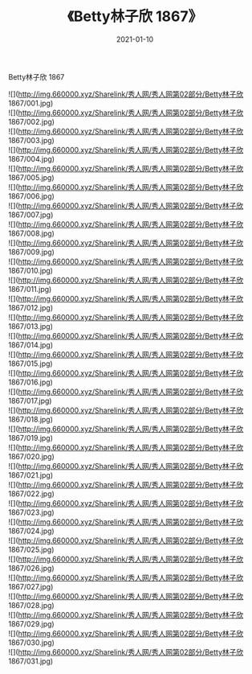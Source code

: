 ﻿---
layout: post
title:  《Betty林子欣 1867》
date:   2021-01-10
img: http://img.660000.xyz/Sharelink/秀人网/秀人网第02部分/Betty林子欣 1867/000.jpg
categories: [美女, 清纯, 唯美]
---

Betty林子欣 1867

  ![](http://img.660000.xyz/Sharelink/秀人网/秀人网第02部分/Betty林子欣 1867/001.jpg) <br> ![](http://img.660000.xyz/Sharelink/秀人网/秀人网第02部分/Betty林子欣 1867/002.jpg) <br> ![](http://img.660000.xyz/Sharelink/秀人网/秀人网第02部分/Betty林子欣 1867/003.jpg) <br> ![](http://img.660000.xyz/Sharelink/秀人网/秀人网第02部分/Betty林子欣 1867/004.jpg) <br> ![](http://img.660000.xyz/Sharelink/秀人网/秀人网第02部分/Betty林子欣 1867/005.jpg) <br> ![](http://img.660000.xyz/Sharelink/秀人网/秀人网第02部分/Betty林子欣 1867/006.jpg) <br> ![](http://img.660000.xyz/Sharelink/秀人网/秀人网第02部分/Betty林子欣 1867/007.jpg) <br> ![](http://img.660000.xyz/Sharelink/秀人网/秀人网第02部分/Betty林子欣 1867/008.jpg) <br> ![](http://img.660000.xyz/Sharelink/秀人网/秀人网第02部分/Betty林子欣 1867/009.jpg) <br> ![](http://img.660000.xyz/Sharelink/秀人网/秀人网第02部分/Betty林子欣 1867/010.jpg) <br> ![](http://img.660000.xyz/Sharelink/秀人网/秀人网第02部分/Betty林子欣 1867/011.jpg) <br> ![](http://img.660000.xyz/Sharelink/秀人网/秀人网第02部分/Betty林子欣 1867/012.jpg) <br> ![](http://img.660000.xyz/Sharelink/秀人网/秀人网第02部分/Betty林子欣 1867/013.jpg) <br> ![](http://img.660000.xyz/Sharelink/秀人网/秀人网第02部分/Betty林子欣 1867/014.jpg) <br> ![](http://img.660000.xyz/Sharelink/秀人网/秀人网第02部分/Betty林子欣 1867/015.jpg) <br> ![](http://img.660000.xyz/Sharelink/秀人网/秀人网第02部分/Betty林子欣 1867/016.jpg) <br> ![](http://img.660000.xyz/Sharelink/秀人网/秀人网第02部分/Betty林子欣 1867/017.jpg) <br> ![](http://img.660000.xyz/Sharelink/秀人网/秀人网第02部分/Betty林子欣 1867/018.jpg) <br> ![](http://img.660000.xyz/Sharelink/秀人网/秀人网第02部分/Betty林子欣 1867/019.jpg) <br> ![](http://img.660000.xyz/Sharelink/秀人网/秀人网第02部分/Betty林子欣 1867/020.jpg) <br> ![](http://img.660000.xyz/Sharelink/秀人网/秀人网第02部分/Betty林子欣 1867/021.jpg) <br> ![](http://img.660000.xyz/Sharelink/秀人网/秀人网第02部分/Betty林子欣 1867/022.jpg) <br> ![](http://img.660000.xyz/Sharelink/秀人网/秀人网第02部分/Betty林子欣 1867/023.jpg) <br> ![](http://img.660000.xyz/Sharelink/秀人网/秀人网第02部分/Betty林子欣 1867/024.jpg) <br> ![](http://img.660000.xyz/Sharelink/秀人网/秀人网第02部分/Betty林子欣 1867/025.jpg) <br> ![](http://img.660000.xyz/Sharelink/秀人网/秀人网第02部分/Betty林子欣 1867/026.jpg) <br> ![](http://img.660000.xyz/Sharelink/秀人网/秀人网第02部分/Betty林子欣 1867/027.jpg) <br> ![](http://img.660000.xyz/Sharelink/秀人网/秀人网第02部分/Betty林子欣 1867/028.jpg) <br> ![](http://img.660000.xyz/Sharelink/秀人网/秀人网第02部分/Betty林子欣 1867/029.jpg) <br> ![](http://img.660000.xyz/Sharelink/秀人网/秀人网第02部分/Betty林子欣 1867/030.jpg) <br> ![](http://img.660000.xyz/Sharelink/秀人网/秀人网第02部分/Betty林子欣 1867/031.jpg) <br>